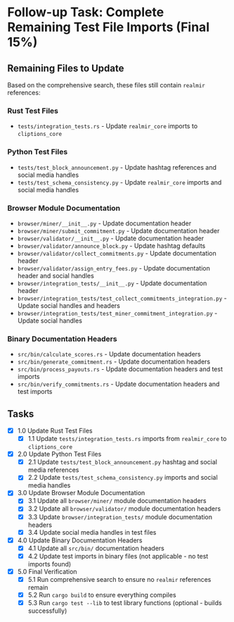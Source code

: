 # Follow-up Task: Complete Remaining Test File Imports (Final 15%)

## Remaining Files to Update

Based on the comprehensive search, these files still contain `realmir` references:

### Rust Test Files
- `tests/integration_tests.rs` - Update `realmir_core` imports to `cliptions_core`

### Python Test Files  
- `tests/test_block_announcement.py` - Update hashtag references and social media handles
- `tests/test_schema_consistency.py` - Update `realmir_core` imports and social media handles

### Browser Module Documentation
- `browser/miner/__init__.py` - Update documentation header
- `browser/miner/submit_commitment.py` - Update documentation header  
- `browser/validator/__init__.py` - Update documentation header
- `browser/validator/announce_block.py` - Update hashtag defaults
- `browser/validator/collect_commitments.py` - Update documentation header
- `browser/validator/assign_entry_fees.py` - Update documentation header and social handles
- `browser/integration_tests/__init__.py` - Update documentation header
- `browser/integration_tests/test_collect_commitments_integration.py` - Update social handles and headers
- `browser/integration_tests/test_miner_commitment_integration.py` - Update social handles

### Binary Documentation Headers
- `src/bin/calculate_scores.rs` - Update documentation headers
- `src/bin/generate_commitment.rs` - Update documentation headers  
- `src/bin/process_payouts.rs` - Update documentation headers and test imports
- `src/bin/verify_commitments.rs` - Update documentation headers and test imports

## Tasks

- [x] 1.0 Update Rust Test Files
  - [x] 1.1 Update `tests/integration_tests.rs` imports from `realmir_core` to `cliptions_core`

- [x] 2.0 Update Python Test Files
  - [x] 2.1 Update `tests/test_block_announcement.py` hashtag and social media references
  - [x] 2.2 Update `tests/test_schema_consistency.py` imports and social media handles

- [x] 3.0 Update Browser Module Documentation
  - [x] 3.1 Update all `browser/miner/` module documentation headers
  - [x] 3.2 Update all `browser/validator/` module documentation headers  
  - [x] 3.3 Update `browser/integration_tests/` module documentation headers
  - [x] 3.4 Update social media handles in test files

- [x] 4.0 Update Binary Documentation Headers
  - [x] 4.1 Update all `src/bin/` documentation headers
  - [x] 4.2 Update test imports in binary files (not applicable - no test imports found)

- [x] 5.0 Final Verification
  - [x] 5.1 Run comprehensive search to ensure no `realmir` references remain
  - [x] 5.2 Run `cargo build` to ensure everything compiles
  - [x] 5.3 Run `cargo test --lib` to test library functions (optional - builds successfully)